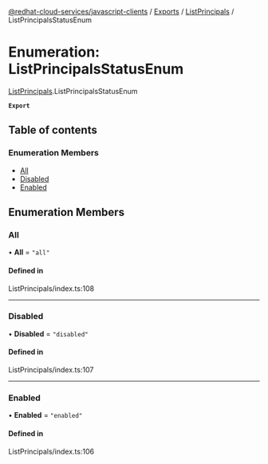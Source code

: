 [@redhat-cloud-services/javascript-clients](../README.md) / [Exports](../modules.md) / [ListPrincipals](../modules/ListPrincipals.md) / ListPrincipalsStatusEnum

# Enumeration: ListPrincipalsStatusEnum

[ListPrincipals](../modules/ListPrincipals.md).ListPrincipalsStatusEnum

**`Export`**

## Table of contents

### Enumeration Members

- [All](ListPrincipals.ListPrincipalsStatusEnum.md#all)
- [Disabled](ListPrincipals.ListPrincipalsStatusEnum.md#disabled)
- [Enabled](ListPrincipals.ListPrincipalsStatusEnum.md#enabled)

## Enumeration Members

### All

• **All** = ``"all"``

#### Defined in

ListPrincipals/index.ts:108

___

### Disabled

• **Disabled** = ``"disabled"``

#### Defined in

ListPrincipals/index.ts:107

___

### Enabled

• **Enabled** = ``"enabled"``

#### Defined in

ListPrincipals/index.ts:106
